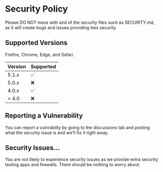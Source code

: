 # Security Policy


Please DO NOT mess with and of the security files such as SECURITY.md, as it will create bugs and issues providing less security.

## Supported Versions

Firefox, Chrome, Edge, and Safari.

| Version | Supported          |
| ------- | ------------------ |
| 5.1.x   | :white_check_mark: |
| 5.0.x   | :x:                |
| 4.0.x   | :white_check_mark: |
| < 4.0   | :x:                |

## Reporting a Vulnerability

You can report a vulnrabilty by going to the discussions tab and posting what the security issue is and we'll fix it right away.



## Security Issues...

You are not likely to experience security issues as we provide extra security testing apps and firewalls. There should be nothing to worry about.
